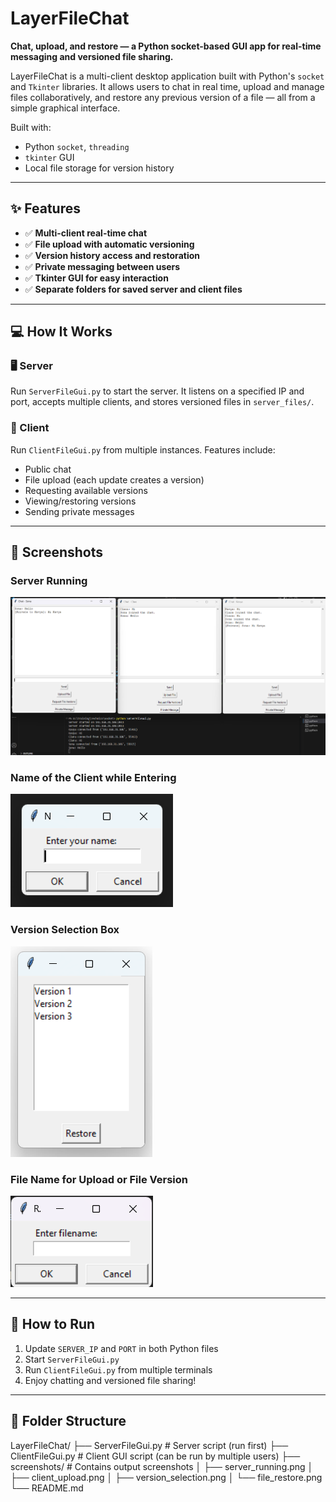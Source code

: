 # LayerFileChat

**Chat, upload, and restore — a Python socket-based GUI app for real-time messaging and versioned file sharing.**

LayerFileChat is a multi-client desktop application built with Python's `socket` and `Tkinter` libraries. It allows users to chat in real time, upload and manage files collaboratively, and restore any previous version of a file — all from a simple graphical interface.

Built with:

- Python `socket`, `threading`
- `tkinter` GUI
- Local file storage for version history

---

## ✨ Features

- ✅ **Multi-client real-time chat**
- ✅ **File upload with automatic versioning**
- ✅ **Version history access and restoration**
- ✅ **Private messaging between users**
- ✅ **Tkinter GUI for easy interaction**
- ✅ **Separate folders for saved server and client files**

---

## 💻 How It Works

### 🖥️ Server

Run `ServerFileGui.py` to start the server. It listens on a specified IP and port, accepts multiple clients, and stores versioned files in `server_files/`.

### 👥 Client

Run `ClientFileGui.py` from multiple instances. Features include:

- Public chat
- File upload (each update creates a version)
- Requesting available versions
- Viewing/restoring versions
- Sending private messages

---

## 📸 Screenshots

### Server Running

![Server](screenshots/Client_chat.png)

### Name of the Client while Entering

![Client Name](screenshots/Client_name.png)

### Version Selection Box

![Version Selection](screenshots/Version_selection.png)

### File Name for Upload or File Version

![File Name](screenshots/File_name.png)

---

## 🚀 How to Run

1. Update `SERVER_IP` and `PORT` in both Python files
2. Start `ServerFileGui.py`
3. Run `ClientFileGui.py` from multiple terminals
4. Enjoy chatting and versioned file sharing!

---

## 📁 Folder Structure

LayerFileChat/
├── ServerFileGui.py # Server script (run first)
├── ClientFileGui.py # Client GUI script (can be run by multiple users)
├── screenshots/ # Contains output screenshots
│ ├── server_running.png
│ ├── client_upload.png
│ ├── version_selection.png
│ └── file_restore.png
└── README.md
